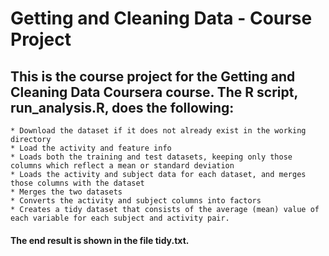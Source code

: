 # Getting and Cleaning Data - Course Project

## This is the course project for the Getting and Cleaning Data Coursera course. The R script,   run_analysis.R, does the following:

    * Download the dataset if it does not already exist in the working directory
    * Load the activity and feature info
    * Loads both the training and test datasets, keeping only those columns which reflect a mean or standard deviation
    * Loads the activity and subject data for each dataset, and merges those columns with the dataset
    * Merges the two datasets
    * Converts the activity and subject columns into factors
    * Creates a tidy dataset that consists of the average (mean) value of each variable for each subject and activity pair.

#### The end result is shown in the file tidy.txt.